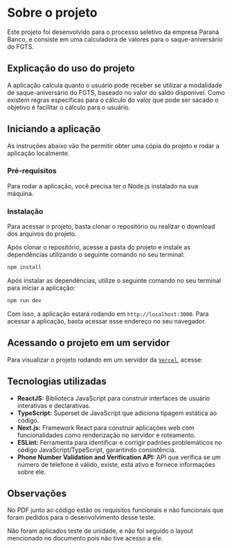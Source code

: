 # Sobre o projeto

Este projeto foi desenvolvido para o processo seletivo da empresa Paraná Banco, e consiste em uma calculadora de valores para o saque-aniversário do FGTS.

## Explicação do uso do projeto

A aplicação calcula quanto o usuário pode receber se utilizar a modalidade de saque-aniversário do FGTS, baseado no valor do saldo disponível. Como existem regras específicas para o cálculo do valor que pode ser sacado o objetivo é facilitar o cálculo para o usuário.

## Iniciando a aplicação

As instruções abaixo vão lhe permitir obter uma cópia do projeto e rodar a aplicação localmente.

### Pré-requisitos

Para rodar a aplicação, você precisa ter o Node.js instalado na sua máquina.

### Instalação

Para acessar o projeto, basta clonar o repositório ou realizar o download dos arquivos do projeto.

Após clonar o repositório, acesse a pasta do projeto e instale as dependências utilizando o seguinte comando no seu terminal:

```sh
npm install
```

Após instalar as dependências, utilize o seguinte comando no seu terminal para iniciar a aplicação:

```sh
npm run dev
```

Com isso, a aplicação estará rodando em <code>http://localhost:3000</code>. Para acessar a aplicação, basta acessar esse endereço no seu navegador.

## Acessando o projeto em um servidor

Para visualizar o projeto rodando em um servidor da [`Vercel`](https://vercel.com/), acesse: []()

## Tecnologias utilizadas

- <b>ReactJS:</b> Biblioteca JavaScript para construir interfaces de usuário interativas e declarativas.
- <b>TypeScript:</b> Superset de JavaScript que adiciona tipagem estática ao código.
- <b>Next.js:</b> Framework React para construir aplicações web com funcionalidades como renderização no servidor e roteamento.
- <b>ESLint:</b> Ferramenta para identificar e corrigir padrões problemáticos no código JavaScript/TypeScript, garantindo consistência.
- <b>Phone Number Validation and Verification API:</b> API que verifica se um número de telefone é válido, existe, está ativo e fornece informações sobre ele.

## Observações

No PDF junto ao código estão os requisitos funcionais e não funcionais que foram pedidos para o desenvolvimento desse teste.

Não foram aplicados teste de unidade, e não foi seguido o layout mencionado no documento pois não tive acesso a ele.

